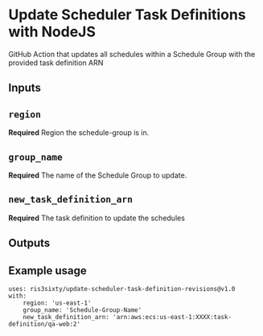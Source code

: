 # Update Scheduler Task Definitions with NodeJS

GitHub Action that updates all schedules within a Schedule Group with the provided task definition ARN

## Inputs

## `region`

**Required** Region the schedule-group is in.

## `group_name`

**Required** The name of the Schedule Group to update.

## `new_task_definition_arn`

**Required** The task definition to update the schedules


## Outputs


## Example usage

```
uses: ris3sixty/update-scheduler-task-definition-revisions@v1.0
with:
	region: 'us-east-1'
	group_name: 'Schedule-Group-Name'
	new_task_definition_arn: 'arn:aws:ecs:us-east-1:XXXX:task-definition/qa-web:2'